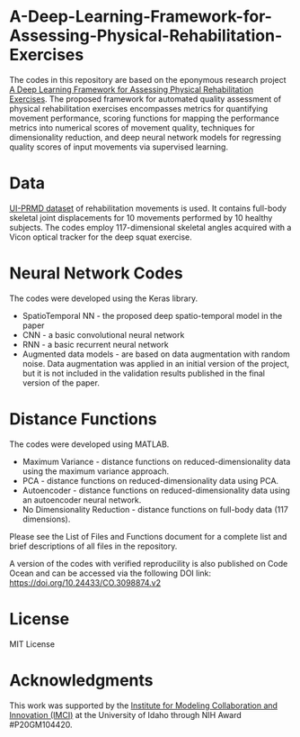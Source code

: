 # A-Deep-Learning-Framework-for-Assessing-Physical-Rehabilitation-Exercises

The codes in this repository are based on the eponymous research project <a href="https://arxiv.org/abs/1901.10435">A Deep Learning Framework for Assessing Physical Rehabilitation Exercises</a>. The proposed framework for automated quality assessment of physical rehabilitation exercises encompasses metrics for quantifying movement performance, scoring functions for mapping the performance metrics into numerical scores of movement quality, techniques for dimensionality reduction, and deep neural network models for regressing quality scores of input movements via supervised learning. 

# Data
<a href="https://www.webpages.uidaho.edu/ui-prmd/">UI-PRMD dataset</a> of rehabilitation movements is used. It contains full-body skeletal joint displacements for 10 movements performed by 10 healthy subjects. The codes employ 117-dimensional skeletal angles acquired with a Vicon optical tracker for the deep squat exercise. 

# Neural Network Codes
The codes were developed using the Keras library.
* SpatioTemporal NN - the proposed deep spatio-temporal model in the paper
* CNN - a basic convolutional neural network
* RNN - a basic recurrent neural network
* Augmented data models - are based on data augmentation with random noise. Data augmentation was applied in an initial version of the project, but it is not included in the validation results published in the final version of the paper.

# Distance Functions
The codes were developed using MATLAB.
* Maximum Variance - distance functions on reduced-dimensionality data using the maximum variance approach.
* PCA - distance functions on reduced-dimensionality data using PCA.
* Autoencoder - distance functions on reduced-dimensionality data using an autoencoder neural network.
* No Dimensionality Reduction - distance functions on full-body data (117 dimensions).

Please see the List of Files and Functions document for a complete list and brief descriptions of all files in the repository. 

A version of the codes with verified reproducility is also published on Code Ocean and can be accessed via the following DOI link: <a href="https://doi.org/10.24433/CO.3098874.v2">https://doi.org/10.24433/CO.3098874.v2</a>

# License
MIT License

# Acknowledgments
This work was supported by the <a href="https://imci.uidaho.edu/get-involved/about-cmci/">Institute for Modeling Collaboration and Innovation (IMCI)</a> at the University of Idaho through NIH Award #P20GM104420.
